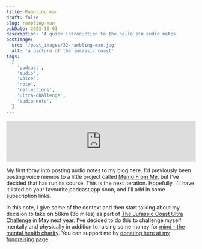 ```yaml
---
title: Rambling man
draft: false
slug: rambling-man
pubDate: 2023-10-01
description: 'A quick introduction to the hello stu audio notes'
postImage:
  src: '/post_images/32-rambling-man.jpg'
  alt: 'a picture of the jurassic coast'
tags:
  [
    'podcast',
    'audio',
    'voice',
    'note',
    'reflections',
    'ultra-challenge',
    'audio-note',
  ]
---
```


<iframe src="https://embed.acast.com/$/660872d53207c3001751e852/rambling-man?accentColor=F0F2F5&bgColor=e40404&secondaryColor=F0F2F5" frameBorder="0" width="100%" height="110px" className="audioplayer"></iframe>

My first foray into posting audio notes to my blog here. I'd previously been posting voice memos to a little project called [Memo From Me](https://memofrom.me), but I've decided that has run its course. This is the next iteration. Hopefully, I'll have it listed on your favourite podcast app soon, and I'll add in some subscription links.

In this note, I give some of the context and then start talking about my decision to take on 58km (36 miles) as part of [The Jurassic Coast Ultra Challenge](https://www.ultrachallenge.com/jurassic-coast-challenge/) in May next year. I've decided to do this to challenge myself mentally and physically in addition to raising some money for [mind - the mental health charity](https://www.mind.org.uk/). You can support me by [donating here at my fundraising page](https://www.justgiving.com/page/disco-jurassic-challenge).
